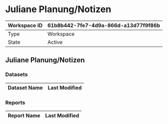 



# Juliane Planung/Notizen

|Workspace ID|61b8b442-7fe7-4d9a-866d-a13d77f9f86b|
| :--- | :--- |
|Type|Workspace|
|State|Active|

## Juliane Planung/Notizen

### Datasets

|Dataset Name|Last Modified|
| :--- | :--- |

### Reports

|Report Name|Last Modified|
| :--- | :--- |
